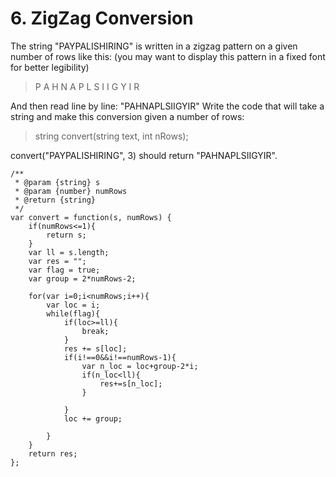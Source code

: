 # 6. ZigZag Conversion

The string "PAYPALISHIRING" is written in a zigzag pattern on a given number of rows like this: (you may want to display this pattern in a fixed font for better legibility)

>P   A   H   N
A P L S I I G
Y   I   R

And then read line by line: "PAHNAPLSIIGYIR"
Write the code that will take a string and make this conversion given a number of rows:

>string convert(string text, int nRows);

convert("PAYPALISHIRING", 3) should return "PAHNAPLSIIGYIR".
```
/**
 * @param {string} s
 * @param {number} numRows
 * @return {string}
 */
var convert = function(s, numRows) {
    if(numRows<=1){
        return s;
    }
    var ll = s.length;
    var res = "";
    var flag = true;
    var group = 2*numRows-2;
    
    for(var i=0;i<numRows;i++){
        var loc = i;
        while(flag){
            if(loc>=ll){
                break;
            }
            res += s[loc];
            if(i!==0&&i!==numRows-1){
                var n_loc = loc+group-2*i;
                if(n_loc<ll){
                    res+=s[n_loc];
                }
                
            }
            loc += group;
            
        }
    }
    return res;
};
```
